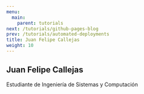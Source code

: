 ```yaml
---
menu:
  main:
    parent: tutorials
next: /tutorials/github-pages-blog
prev: /tutorials/automated-deployments
title: Juan Felipe Callejas
weight: 10
---
```



## Juan Felipe Callejas

Estudiante de Ingeniería de Sistemas y Computación